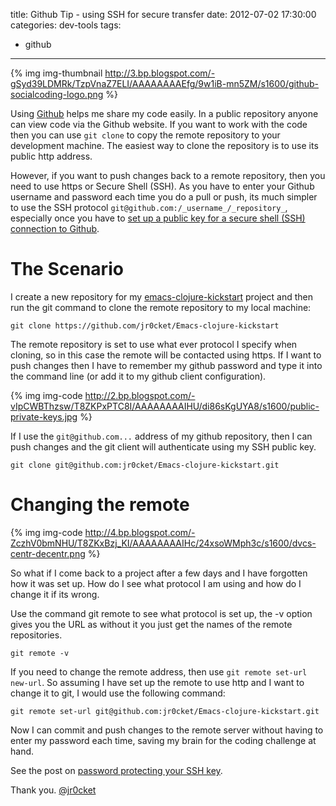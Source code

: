 title: Github Tip - using SSH for secure transfer
date: 2012-07-02 17:30:00
categories: dev-tools
tags: 
- github
---
{% img img-thumbnail http://3.bp.blogspot.com/-gSyd39LDMRk/TzpVnaZ7ELI/AAAAAAAAEfg/9w1iB-mn5ZM/s1600/github-socialcoding-logo.png %}

Using [Github](https://github.com/) helps me share my code easily.  In a public repository anyone can view code via the Github website.  If you want to work with the code then you can use `git clone` to copy the remote repository to your development machine.  The easiest way to clone the repository is to use its public http address.

However, if you want to push changes back to a remote repository, then you need to use https or Secure Shell (SSH).  As you have to enter your Github username and password each time you do a pull or push, its much simpler to use the SSH protocol `git@github.com:/_username_/_repository_`, especially once you have to [set up a public key for a secure shell (SSH) connection to Github](http://help.github.com/linux-set-up-git/).

<!-- more -->

#  The Scenario

I create a new repository for my [emacs-clojure-kickstart](https://github.com/jr0cket/Emacs-clojure-kickstart) project and then run the git command to clone the remote repository to my local machine:

    git clone https://github.com/jr0cket/Emacs-clojure-kickstart

The remote repository is set to use what ever protocol I specify when cloning, so in this case the remote will be contacted using https.  If I want to push changes then I have to remember my github password and type it into the command line (or add it to my github client configuration).

{% img img-code http://2.bp.blogspot.com/-vIpCWBThzsw/T8ZKPxPTC8I/AAAAAAAAIHU/di86sKgUYA8/s1600/public-private-keys.jpg %}

If I use the `git@github.com...` address of my github repository, then I can push changes and the git client will authenticate using my SSH public key.

    git clone git@github.com:jr0cket/Emacs-clojure-kickstart.git

# Changing the remote

{% img img-code http://4.bp.blogspot.com/-ZczhV0bmNHU/T8ZKxBzj_KI/AAAAAAAAIHc/24xsoWMph3c/s1600/dvcs-centr-decentr.png %} 

So what if I come back to a project after a few days and I have forgotten how it was set up.  How do I see what protocol I am using and how do I change it if its wrong.

Use the command git remote to see what protocol is set up, the -v option gives you the URL as without it you just get the names of the remote repositories.

    git remote -v

If you need to change the remote address, then use `git remote set-url new-url`.  So assuming I have set up the remote to use http and I want to change it to git, I would use the following command:

    git remote set-url git@github.com:jr0cket/Emacs-clojure-kickstart.git

Now I can commit and push changes to the remote server without having to enter my password each time, saving my brain for the coding challenge at hand.

See the post on [password protecting your SSH key](http://jr0cket.co.uk/2012/12/password-protected-ssh-key-for-github.html). 

Thank you.
[@jr0cket](https://twitter.com/jr0cket)
